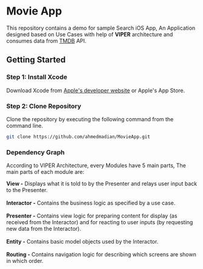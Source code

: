 # Movie App

This repository contains a demo for sample Search iOS App, An Application designed based on Use Cases with help of **VIPER** architecture and consumes data from [TMDB](https://www.themoviedb.org/) API.

## Getting Started

### Step 1: Install Xcode

Download Xcode from [Apple's developer website](https://developer.apple.com/xcode/) or Apple's App Store.

### Step 2: Clone Repository

Clone the repository by executing the following command from the command line.

```bash
git clone https://github.com/ahmedmadian/MovieApp.git
```
### Dependency Graph

According to VIPER Architecture, every Modules have 5 main parts, The main parts of each module are:

**View -** Displays what it is told to by the Presenter and relays user input back to the Presenter. <br /><br />
**Interactor -** Contains the business logic as specified by a use case. <br /><br />
**Presenter -** Contains view logic for preparing content for display (as received from the Interactor) and for reacting to user inputs (by requesting new data from the Interactor). <br /><br />
**Entity -** Contains basic model objects used by the Interactor. <br /><br />
**Routing -** Contains navigation logic for describing which screens are shown in which order. <br /><br />
